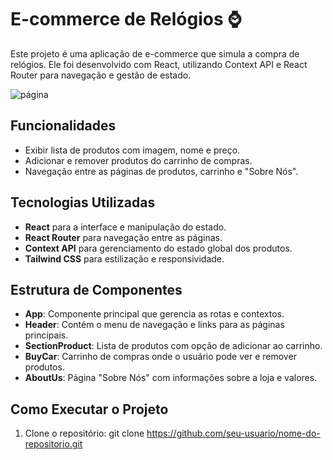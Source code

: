# E-commerce de Relógios ⌚

Este projeto é uma aplicação de e-commerce que simula a compra de relógios. Ele foi desenvolvido com React, utilizando Context API e React Router para navegação e gestão de estado.

![página](https://github.com/user-attachments/assets/3f12f504-7b10-4434-a9a2-8ee8e430b4fe)

## Funcionalidades

- Exibir lista de produtos com imagem, nome e preço.
- Adicionar e remover produtos do carrinho de compras.
- Navegação entre as páginas de produtos, carrinho e "Sobre Nós".

## Tecnologias Utilizadas

- **React** para a interface e manipulação do estado.
- **React Router** para navegação entre as páginas.
- **Context API** para gerenciamento do estado global dos produtos.
- **Tailwind CSS** para estilização e responsividade.

## Estrutura de Componentes

- **App**: Componente principal que gerencia as rotas e contextos.
- **Header**: Contém o menu de navegação e links para as páginas principais.
- **SectionProduct**: Lista de produtos com opção de adicionar ao carrinho.
- **BuyCar**: Carrinho de compras onde o usuário pode ver e remover produtos.
- **AboutUs**: Página "Sobre Nós" com informações sobre a loja e valores.

## Como Executar o Projeto

1. Clone o repositório:
   git clone https://github.com/seu-usuario/nome-do-repositorio.git
